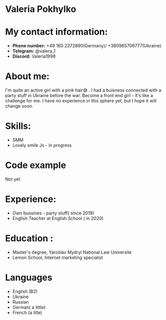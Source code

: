 # Valeria Pokhylko
# My contact information:
* __Phone number:__ +49 160 2372890(Germany)/ +380965706777(Ukraine)
* __Telegram:__ @valera_1
* __Discord:__ Valeria1998
# About me:
I'm quite an active girl with a pink hair😅 . I had a buisness connected with a party stuff in Ukraine before the war. 
Become a front end girl - it's like a challenge for me. I have no experience in this sphere yet, but I hope it will change soon.
# Skills:
* SMM  
* Lovely smile
Js - in progress 
# Code example
Not yet
# Experience:
* Own bussines - party stuff( since 2019)
* English Teacher at English School ( in 2020)
# Education :
* Master's degree, Yaroslav Mydryi National Law Universite
* Lemon School, Internet marketing specialist
# Languages 
+ English (B2)
+ Ukraine
+ Russian
+ German( a little)
+ French (a litle)
